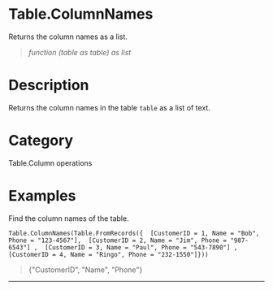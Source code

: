 ﻿# Table.ColumnNames
Returns the column names as a list.
> _function (table as table) as list_
# Description 
Returns the column names in the table <code>table</code> as a list of text.
# Category 
Table.Column operations
# Examples 
Find the column names of the table.
```
Table.ColumnNames(Table.FromRecords({  [CustomerID = 1, Name = "Bob", Phone = "123-4567"],  [CustomerID = 2, Name = "Jim", Phone = "987-6543"] ,  [CustomerID = 3, Name = "Paul", Phone = "543-7890"] ,  [CustomerID = 4, Name = "Ringo", Phone = "232-1550"]}))
```
> {"CustomerID", "Name", "Phone"}
***
